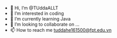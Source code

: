 - 👋 Hi, I’m @TUddaALLT
- 👀 I’m interested in coding
- 🌱 I’m currently learning Java
- 💞️ I’m looking to collaborate on ...
- 📫 How to reach me tuddahe161500@fpt.edu.vn

<!---
TUddaALLT/TUddaALLT is a ✨ special ✨ repository because its `README.md` (this file) appears on your GitHub profile.
You can click the Preview link to take a look at your changes.
--->
